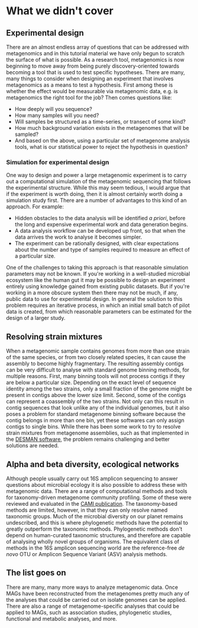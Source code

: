 # What we didn't cover

## Experimental design

There are an almost endless array of questions that can be addressed with metagenomics and in this tutorial material we have only begun to scratch the surface of what is possible.
As a research tool, metagenomics is now beginning to move away from being purely discovery-oriented towards becoming a tool that is used to test specific hypotheses.
There are many, many things to consider when designing an experiment that involves metagenomics as a means to test a hypothesis.
First among these is whether the effect would be measurable via metagenomic data, e.g. is metagenomics the right tool for the job?
Then comes questions like:

* How deeply will you sequence?
* How many samples will you need?
* Will samples be structured as a time-series, or transect of some kind?
* How much background variation exists in the metagenomes that will be sampled?
* And based on the above, using a particular set of metagenome analysis tools, what is our statistical power to reject the hypothesis in question?

### Simulation for experimental design

One way to design and power a large metagenomic experiment is to carry out a computational simulation of the metagenomic sequencing that follows the experimental structure.
While this may seem tedious, I would argue that if the experiment is worth doing, then it is almost certainly worth doing a simulation study first.
There are a number of advantages to this kind of an approach.
For example:

* Hidden obstacles to the data analysis will be identified _a priori_, before the long and expensive experimental work and data generation begins.
* A data analysis workflow can be developed up front, so that when the data arrives the work to analyse it becomes simpler.
* The experiment can be rationally designed, with clear expectations about the number and type of samples required to measure an effect of a particular size.

One of the challenges to taking this approach is that reasonable simulation parameters may not be known.
If you're working in a well-studied microbial ecosystem like the human gut it may be possible to design an experiment entirely using knowledge gained from existing public datasets.
But if you're working in a more obscure system then there may not be much, if any, public data to use for experimental design.
In general the solution to this problem requires an iterative process, in which an initial small batch of pilot data is created, from which reasonable parameters can be estimated for the design of a larger study.

## Resolving strain mixtures

When a metagenomic sample contains genomes from more than one strain of the same species, or from two closely related species, it can cause the assembly to become highly fragmentary. 
The resulting assembly contigs can be very difficult to analyse with standard genome binning methods, for multiple reasons.
First, many binning tools will not process contigs if they are below a particular size.
Depending on the exact level of sequence identity among the two strains, only a small fraction of the genome might be present in contigs above the lower size limit.
Second, some of the contigs can represent a coassembly of the two strains.
Not only can this result in contig sequences that look unlike any of the individual genomes, but it also poses a problem for standard metagenome binning software because the contig belongs in more than one bin, yet these softwares can only assign contigs to single bins.
While there has been some work to try to resolve strain mixtures from metagenome assemblies, such as that implemented in the [DESMAN software](https://www.ncbi.nlm.nih.gov/pubmed/28934976), the problem remains challenging and better solutions are needed.

## Alpha and beta diversity, ecological networks

Although people usually carry out 16S amplicon sequencing to answer questions about microbial ecology it is also possible to address these with metagenomic data.
There are a range of computational methods and tools for taxonomy-driven metagenome community profiling.
Some of these were reviewed and evaluated in the [CAMI publication](https://www.nature.com/articles/nmeth.4458).
The taxonomy-based methods are limited, however, in that they can only resolve named taxonomic groups.
Much of the microbial diversity on our planet remains undescribed, and this is where phylogenetic methods have the potential to greatly outperform the taxonomic methods.
Phylogenetic methods don't depend on human-curated taxonomic structures, and therefore are capable of analysing wholly novel groups of organisms.
The equivalent class of methods in the 16S amplicon sequencing world are the reference-free _de novo_ OTU or Amplicon Sequence Variant (ASV) analysis methods.

## The list goes on

There are many, many more ways to analyze metagenomic data. 
Once MAGs have been reconstructed from the metagenomes pretty much any of the analyses that could be carried out on isolate genomes can be applied.
There are also a range of metagenome-specific analyses that could be applied to MAGs, such as association studies, phylogenetic studies, functional and metabolic analyses, and more.

